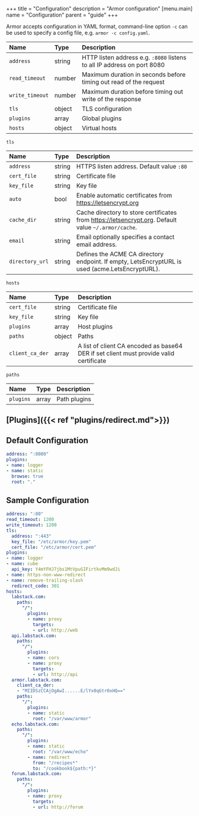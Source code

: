 +++
title = "Configuration"
description = "Armor configuration"
[menu.main]
  name = "Configuration"
  parent = "guide"
+++

Armor accepts configuration in YAML format, command-line option `-c` can be used
to specify a config file, e.g. `armor -c config.yaml`.

| Name            | Type   | Description                                                             |
| :-------------- | :----- | :---------------------------------------------------------------------- |
| `address`       | string | HTTP listen address e.g. `:8080` listens to all IP address on port 8080 |
| `read_timeout`  | number | Maximum duration in seconds before timing out read of the request       |
| `write_timeout` | number | Maximum duration before timing out write of the response                |
| `tls`           | object | TLS configuration                                                       |
| `plugins`       | array  | Global plugins                                                          |
| `hosts`         | object | Virtual hosts                                                           |

`tls`

| Name            | Type   | Description                                                                                         |
| :-------------- | :----- | :-------------------------------------------------------------------------------------------------- |
| `address`       | string | HTTPS listen address. Default value `:80`                                                           |
| `cert_file`     | string | Certificate file                                                                                    |
| `key_file`      | string | Key file                                                                                            |
| `auto`          | bool   | Enable automatic certificates from https://letsencrypt.org                                          |
| `cache_dir`     | string | Cache directory to store certificates from https://letsencrypt.org. Default value `~/.armor/cache`. |
| `email`         | string | Email optionally specifies a contact email address.                                                 |
| `directory_url` | string | Defines the ACME CA directory endpoint. If empty, LetsEncryptURL is used (acme.LetsEncryptURL).     |

`hosts`

| Name            | Type   | Description                                                                            |
| :-------------- | :----- | :------------------------------------------------------------------------------------- |
| `cert_file`     | string | Certificate file                                                                       |
| `key_file`      | string | Key file                                                                               |
| `plugins`       | array  | Host plugins                                                                           |
| `paths`         | object | Paths                                                                                  |
| `client_ca_der` | array  | A list of client CA encoded as base64 DER if set client must provide valid certificate |

`paths`

| Name      | Type  | Description  |
| :-------- | :---- | :----------- |
| `plugins` | array | Path plugins |

## [Plugins]({{< ref "plugins/redirect.md">}})

## Default Configuration

```yaml
address: ":8080"
plugins:
- name: logger
- name: static
  browse: true
  root: "."
```

## Sample Configuration

```yaml
address: ":80"
read_timeout: 1200
write_timeout: 1200
tls:
  address: ":443"
  key_file: "/etc/armor/key.pem"
  cert_file: "/etc/armor/cert.pem"
plugins:
- name: logger
- name: cube
  api_key: Y4mYFHJ7jbs1MtVpuGIFirtkvMm9wdJi
- name: https-non-www-redirect
- name: remove-trailing-slash
  redirect_code: 301
hosts:
  labstack.com:
    paths:
      "/":
        plugins:
        - name: proxy
          targets:
          - url: http://web
  api.labstack.com:
    paths:
      "/":
        plugins:
        - name: cors
        - name: proxy
          targets:
          - url: http://api
  armor.labstack.com:
    client_ca_der:
    - "MIIDSzCCAjOgAwI......E/lYx0qGtr0xHQ=="
    paths:
      "/":
        plugins:
        - name: static
          root: "/var/www/armor"
  echo.labstack.com:
    paths:
      "/":
        plugins:
        - name: static
          root: "/var/www/echo"
        - name: redirect
          from: "/recipes*"
          to: "/cookbook${path:*}"
  forum.labstack.com:
    paths:
      "/":
        plugins:
        - name: proxy
          targets:
          - url: http://forum
```
